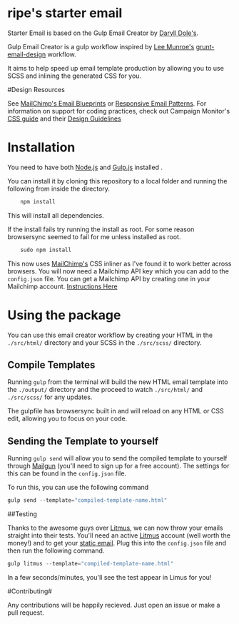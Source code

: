 # ripe's starter email

Starter Email is based on the Gulp Email Creator by [Daryll Dole's](https://github.com/darylldoyle/Gulp-Email-Creator).   

Gulp Email Creator is a gulp workflow inspired by [Lee Munroe's](https://github.com/leemunroe) [grunt-email-design](https://github.com/leemunroe/grunt-email-design)  workflow.

It aims to help speed up email template production by allowing you to use SCSS and inlining the generated CSS for you.

#Design Resources

See [MailChimp's Email Blueprints](https://github.com/mailchimp/Email-Blueprints) or [Responsive Email Patterns](http://responsiveemailpatterns.com/).  For information on support for coding practices, check out Campaign Monitor's [CSS guide](https://www.campaignmonitor.com/css/) and their [Design Guidelines](https://www.campaignmonitor.com/dev-resources/will-it-work/)

# Installation

You need to have both [Node.js](http://nodejs.org/) and [Gulp.js](http://gulpjs.com/) installed . 

You can install it by cloning this repository to a local folder and running the following from inside the directory.

```javascript
    npm install
```
This will install all dependencies.

If the install fails try running the install as root. For some reason browsersync seemed to fail for me unless installed as root.

```javascript
    sudo npm install
```

This now uses [MailChimp's](http://mailchimp.com/) CSS inliner as I've found it to work better across browsers. You will now need a Mailchimp API key which you can add to the `config.json` file.
You can get a Mailchimp API by creating one in your Mailchimp account. [Instructions Here](http://kb.mailchimp.com/accounts/management/about-api-keys)

# Using the package

You can use this email creator workflow by creating your HTML in the `./src/html/` directory and your SCSS in the `./src/scss/` directory.

## Compile Templates
Running `gulp` from the terminal will build the new HTML email template into the `./output/` directory and the proceed to watch `./src/html/` and `./src/scss/` for any updates.

The gulpfile has browsersync built in and will reload on any HTML or CSS edit, allowing you to focus on your code.

## Sending the Template to yourself
Running `gulp send` will allow you to send the compiled template to yourself through [Mailgun](https://mailgun.com) (you'll need to sign up for a free account). The settings for this can be found in the `config.json` file.

To run this, you can use the following command

```javascript
gulp send --template="compiled-template-name.html"
```

##Testing

Thanks to the awesome guys over [Litmus](http://litmus.com/), we can now throw your emails straight into their tests. You'll need an active [Litmus](http://litmus.com/) account (well worth the money!) and to get your [static email](https://litmus.com/static-email). Plug this into the `config.json` file and then run the following command.

```javascript
gulp litmus --template="compiled-template-name.html"
```
In a few seconds/minutes, you'll see the test appear in Limus for you!

#Contributing#

Any contributions will be happily recieved. Just open an issue or make a pull request.
